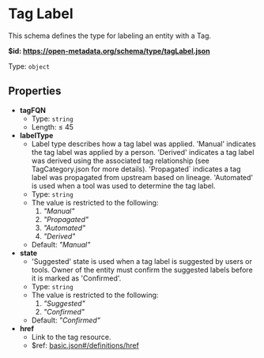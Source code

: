 # Tag Label

This schema defines the type for labeling an entity with a Tag.

<b id="https/open-metadata.org/schema/type/taglabel.json">&#36;id: https://open-metadata.org/schema/type/tagLabel.json</b>

Type: `object`

## Properties
 - **tagFQN**
	 - Type: `string`
	 - Length:  &le; 45
 - **labelType**
	 - Label type describes how a tag label was applied. 'Manual' indicates the tag label was applied by a person. 'Derived' indicates a tag label was derived using the associated tag relationship (see TagCategory.json for more details). 'Propagated` indicates a tag label was propagated from upstream based on lineage. 'Automated' is used when a tool was used to determine the tag label.
	 - Type: `string`
	 - The value is restricted to the following: 
		 1. _"Manual"_
		 2. _"Propagated"_
		 3. _"Automated"_
		 4. _"Derived"_
	 - Default: _"Manual"_
 - **state**
	 - 'Suggested' state is used when a tag label is suggested by users or tools. Owner of the entity must confirm the suggested labels before it is marked as 'Confirmed'.
	 - Type: `string`
	 - The value is restricted to the following: 
		 1. _"Suggested"_
		 2. _"Confirmed"_
	 - Default: _"Confirmed"_
 - **href**
	 - Link to the tag resource.
	 - &#36;ref: [basic.json#/definitions/href](basic.md#href)
